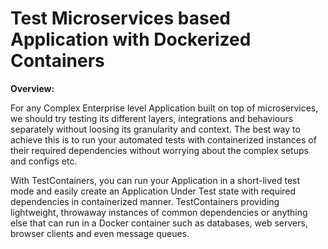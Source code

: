 # **Test Microservices based Application with Dockerized Containers**

**Overview:**

For any Complex Enterprise level Application built on top of microservices, we should try testing its different layers, integrations and behaviours separately without loosing its granularity and context.
The best way to achieve this is to run your automated tests with containerized instances of their required dependencies without worrying about the complex setups and configs etc.

With TestContainers, you can run your Application in a short-lived test mode and easily create an Application Under Test state with required dependencies in containerized manner.
TestContainers providing lightweight, throwaway instances of common dependencies or anything else that can run in a Docker container such as databases, web servers, browser clients and even message queues.

